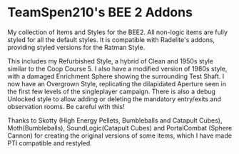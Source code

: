 TeamSpen210's BEE 2 Addons
==========================

My collection of Items and Styles for the BEE2. All non-logic items are fully styled for all the default styles. It is compatible with Radelite's addons, providing styled versions for the Ratman Style. 

This includes my Refurbished Style, a hybrid of Clean and 1950s style similar to the Coop Course 5. I also have a modified version of 1980s style, with a damaged Enrichment Sphere showing the surrounding Test Shaft. I now have an Overgrown Style, replicating the dilapidated Aperture seen in the first few levels of the singleplayer campaign. There is also a debug Unlocked style to allow adding or deleting the mandatory entry/exits and observation rooms. Be careful with this!

Thanks to Skotty (High Energy Pellets, Bumbleballs and Catapult Cubes), Moth(Bumbleballs), SoundLogic(Catapult Cubes) and PortalCombat (Sphere Cannon) for creating the original versions of some items, which I have made PTI compatible and restyled.
